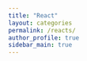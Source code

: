 ```yaml
---
title: "React"
layout: categories
permalink: /reacts/
author_profile: true
sidebar_main: true
---
```


